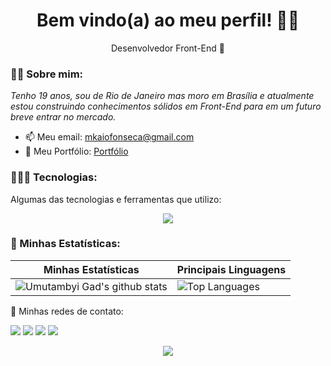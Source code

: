 <h1 align="center"> Bem vindo(a) ao meu perfil! 🦾🤖 </h1>

<p align='center'>
  Desenvolvedor Front-End 👑
</p>

### ✌🏽 Sobre mim:

<p>
  <em>
    Tenho 19 anos, sou de Rio de Janeiro mas moro em Brasília e atualmente estou construindo conhecimentos sólidos em Front-End para em um futuro breve entrar no mercado.
  </em>
</p>

- 📫 Meu email: mkaiofonseca@gmail.com
- 🤖 Meu Portfólio: [Portfólio](https://portfolio-blond-theta-95.vercel.app/)

### 👨🏽‍💻 Tecnologias:

Algumas das tecnologias e ferramentas que utilizo:

   <p align="center">
     <a href="https://skillicons.dev">
       <img src="https://skillicons.dev/icons?i=git,html,css,javascript,react,typescript,styledcomponents,nodejs,firebase,sass" />
     </a>
   </p>
   
### 👾 Minhas Estatísticas:   

| Minhas Estatísticas                                                                                                                                                            | Principais Linguagens                                                                                                                                                                     |
| ------------------------------------------------------------------------------------------------------------------------------------------------------------------------ | ---------------------------------------------------------------------------------------------------------------------------------------------------------------------------------- |
| ![Umutambyi Gad's github stats](https://github-readme-stats.vercel.app/api?username=kaiofsca&show_icons=true&theme=shades-of-purple&include_all_commits=true&count_private=true) | ![Top Languages](https://github-readme-stats.vercel.app/api/top-langs/?username=kaiofsca&layout=compact&langs_count=7&theme=shades-of-purple) |

💬 Minhas redes de contato:

   <a href="https://www.linkedin.com/in/kaio-fonseca-8b8252221/" target="_blank"><img src="https://img.shields.io/badge/-LinkedIn-%230077B5?style=for-the-badge&logo=linkedin&logoColor=white" target="_blank"></a>
  <a href="https://api.whatsapp.com/send/?phone=%2B5521999050403text&app_absent=0" target="_blank"><img src="https://img.shields.io/badge/WhatsApp-25D366?style=for-the-badge&logo=whatsapp&logoColor=white" target="_blank"></a>
  <a href = "mailto:mkaiofonseca@gmail.com"><img src="https://img.shields.io/badge/-Gmail-%23333?style=for-the-badge&logo=gmail&logoColor=white" target="_blank"></a>
  <a href="https://www.instagram.com/dev.kaiof/" target="_blank"><img src="https://img.shields.io/badge/-Instagram-%23E4405F?style=for-the-badge&logo=instagram&logoColor=white" target="_blank"></a>
<div align="center">  
<img src="https://user-images.githubusercontent.com/88200985/183935126-591f410a-6c3e-4b3c-abab-445e6e47da31.gif" />
</div>
